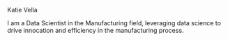Katie Vella

I am a Data Scientist in the Manufacturing field, leveraging data science to drive innocation and efficiency in the manufacturing process. 

